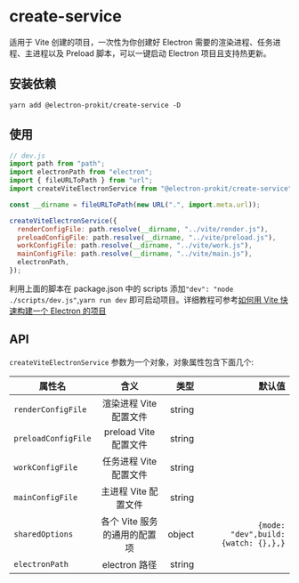 # create-service

适用于 Vite 创建的项目，一次性为你创建好 Electron 需要的渲染进程、任务进程、主进程以及 Preload 脚本，可以一键启动 Electron 项目且支持热更新。

## 安装依赖
`yarn add @electron-prokit/create-service -D`

## 使用
```javascript
// dev.js
import path from "path";
import electronPath from "electron";
import { fileURLToPath } from "url";
import createViteElectronService from "@electron-prokit/create-service";

const __dirname = fileURLToPath(new URL(".", import.meta.url));

createViteElectronService({
  renderConfigFile: path.resolve(__dirname, "../vite/render.js"),
  preloadConfigFile: path.resolve(__dirname, "../vite/preload.js"),
  workConfigFile: path.resolve(__dirname, "../vite/work.js"),
  mainConfigFile: path.resolve(__dirname, "../vite/main.js"),
  electronPath,
});
```

利用上面的脚本在 package.json 中的 scripts 添加`"dev": "node ./scripts/dev.js"`,`yarn run dev` 即可启动项目。详细教程可参考[如何用 Vite 快速构建一个 Electron 的项目](/zh/tutorials/create-vite-electron-service)

## API

`createViteElectronService` 参数为一个对象，对象属性包含下面几个:

| 属性名              |             含义             |   类型 |                              默认值 |
| ------------------- | :--------------------------: | -----: | ----------------------------------: |
| `renderConfigFile`  |    渲染进程 Vite 配置文件    | string |                                     |
| `preloadConfigFile` |    preload Vite 配置文件     | string |                                     |
| `workConfigFile`    |    任务进程 Vite 配置文件    | string |                                     |
| `mainConfigFile`    |     主进程 Vite 配置文件     | string |                                     |
| `sharedOptions`     | 各个 Vite 服务的通用的配置项 | object | `{mode: "dev",build:{watch: {},},}` |
| `electronPath`      |        electron 路径         | string |                                     |
